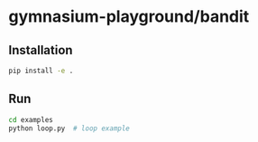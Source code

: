 # gymnasium-playground/bandit

## Installation

```bash
pip install -e .
```

## Run

```bash
cd examples
python loop.py  # loop example
```
